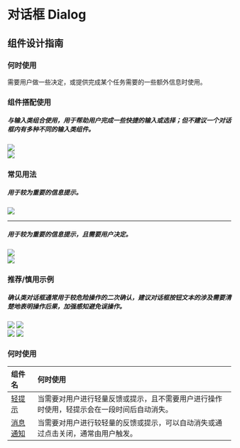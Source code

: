 # 对话框 Dialog

## 组件设计指南

### 何时使用

需要用户做一些决定，或提供完成某个任务需要的一些额外信息时使用。

### 组件搭配使用

##### 与输入类组合使用，用于帮助用户完成一些快捷的输入或选择；但不建议一个对话框内有多种不同的输入类组件。

<div class="legend">

  <div class="item">
    <img src="https://tdesign.gtimg.com/site/design/mobile-guide/dialog/dialog-1.png" />
  </div>

  <div class="item">
    <img src="https://tdesign.gtimg.com/site/design/mobile-guide/dialog/dialog-2.png" />
  </div>

</div>


### 常见用法

##### 用于较为重要的信息提示。

<div class="legend">
  <div class="item">
    <img src="https://tdesign.gtimg.com/site/design/mobile-guide/dialog/dialog-3.png" />
  </div>
</div>

<hr />

##### 用于较为重要的信息提示，且需要用户决定。

<div class="legend">
  <div class="item">
    <img src="https://tdesign.gtimg.com/site/design/mobile-guide/dialog/dialog-4.png" />
    <em></em>
  </div>
  <div class="item">
    <img src="https://tdesign.gtimg.com/site/design/mobile-guide/dialog/dialog-5.png" />
    <em></em>
  </div>
</div>


### 推荐/慎用示例

##### 确认类对话框通常用于较危险操作的二次确认，建议对话框按钮文本的涉及需要清楚地表明操作后果，加强感知避免误操作。

<div class="legend">
  <div class="item">
    <img src="https://tdesign.gtimg.com/site/design/mobile-guide/dialog/dialog-6.png" />
    <img class="tag" src="https://tdesign.gtimg.com/site/doc/good.png" />
  </div>

  <div class="item">
    <img src="https://tdesign.gtimg.com/site/design/mobile-guide/dialog/dialog-7.png" />
    <img class="tag" src="https://tdesign.gtimg.com/site/doc/bad.png" />
  </div>
</div>


### 何时使用
| 组件名                | 何时使用                                                                                   |
| :-------------------- | :----------------------------------------------------------------------------------------- |
| [轻提示](./toast)     | 当需要对用户进行轻量反馈或提示，且不需要用户进行操作时使用，轻提示会在一段时间后自动消失。 |
| [消息通知](./message) | 当需要对用户进行较轻量的反馈或提示，可以自动消失或通过点击关闭，通常由用户触发。           |


